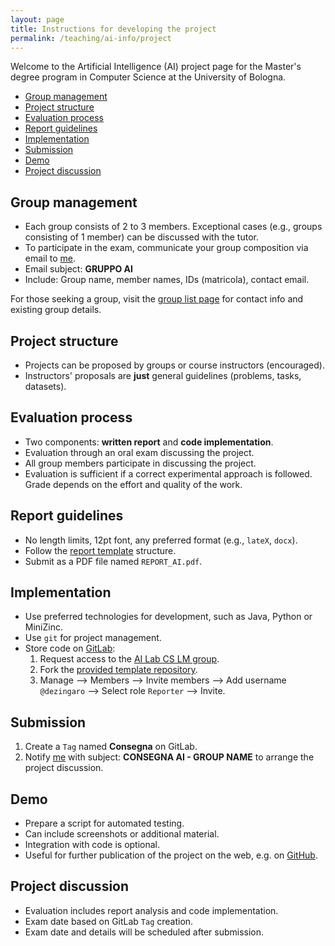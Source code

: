 ```yaml
---
layout: page
title: Instructions for developing the project
permalink: /teaching/ai-info/project
---
```


Welcome to the Artificial Intelligence (AI) project page for the Master's degree program in Computer Science at the University of Bologna.

- [Group management](#group-management)
- [Project structure](#project-structure)
- [Evaluation process](#evaluation-process)
- [Report guidelines](#report-guidelines)
- [Implementation](#implementation)
- [Submission](#submission)
- [Demo](#demo)
- [Project discussion](#project-discussion)

## Group management

- Each group consists of 2 to 3 members. Exceptional cases (e.g., groups consisting of 1 member) can be discussed with the tutor.
- To participate in the exam, communicate your group composition via email to [me](mailto:stefano.zingaro@unibo.it).
- Email subject: **GRUPPO AI**
- Include: Group name, member names, IDs (matricola), contact email.

For those seeking a group, visit the [group list page](groups) for contact info and existing group details.

## Project structure

- Projects can be proposed by groups or course instructors (encouraged).
- Instructors' proposals are **just** general guidelines (problems, tasks, datasets).
<!-- - Check the [proposals page](proposals) for instructor-proposed projects. -->

## Evaluation process

- Two components: **written report** and **code implementation**.
- Evaluation through an oral exam discussing the project.
- All group members participate in discussing the project.
- Evaluation is sufficient if a correct experimental approach is followed. Grade depends on the effort and quality of the work.

## Report guidelines

- No length limits, 12pt font, any preferred format (e.g., `lateX`, `docx`).
- Follow the [report template](report) structure.
- Submit as a PDF file named `REPORT_AI.pdf`.

## Implementation

- Use preferred technologies for development, such as Java, Python or MiniZinc.
- Use `git` for project management.
- Store code on [GitLab](http://gitlab.com):
  1. Request access to the [AI Lab CS LM group](https://gitlab.com/ai_lab_cs_lm/2024_2025).
  2. Fork the [provided template repository](https://gitlab.com/ai_lab_cs_lm/2024_2025/ai_course_template).
  3. Manage --> Members --> Invite members --> Add username `@dezingaro` --> Select role `Reporter` --> Invite.

## Submission

1. Create a `Tag` named **Consegna** on GitLab.
2. Notify [me](mailto:stefano.zingaro@unibo.it) with subject: **CONSEGNA AI - GROUP NAME** to arrange the project discussion.

## Demo

- Prepare a script for automated testing.
- Can include screenshots or additional material.
- Integration with code is optional.
- Useful for further publication of the project on the web, e.g. on [GitHub](http://github.com).

## Project discussion

- Evaluation includes report analysis and code implementation.
- Exam date based on GitLab `Tag` creation.
- Exam date and details will be scheduled after submission.
